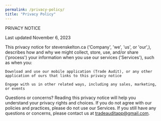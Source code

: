 ```yaml
---
permalink: /privacy-policy/
title: "Privacy Policy"
---
```

PRIVACY NOTICE

Last updated November 6, 2023


This privacy notice for stevenskelton.ca ('Company', 'we', 'us', or 'our',), describes how and why we might collect, store, use, and/or share ('process') your information when you use our services ('Services'), such as when you:

    Download and use our mobile application (Trade Audit), or any other application of ours that links to this privacy notice

    Engage with us in other related ways, including any sales, marketing, or events

Questions or concerns? Reading this privacy notice will help you understand your privacy rights and choices. If you do not agree with our policies and practices, please do not use our Services. If you still have any questions or concerns, please contact us at tradeauditapp@gmail.com.
